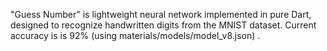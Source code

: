 "Guess Number" is lightweight neural network implemented in pure Dart, designed to recognize handwritten digits from the MNIST dataset. Current accuracy is is 92% (using materials/models/model_v8.json) . 
